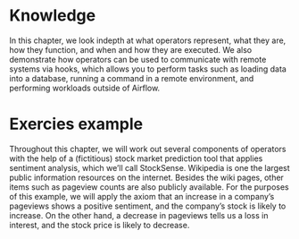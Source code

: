 # Knowledge

In this chapter, we look indepth at what operators represent, what they are, how they function, and when and how they are executed. We also demonstrate how operators can be used to communicate with remote systems via hooks, which allows you to perform tasks such as loading data into a database, running a command in a remote environment, and performing workloads outside of Airflow.

# Exercies example

Throughout this chapter, we will work out several components of operators with the help of a (fictitious) stock market prediction tool that applies sentiment analysis, which we’ll call StockSense. Wikipedia is one the largest public information resources on the internet. Besides the wiki pages, other items such as pageview counts are also publicly available. For the purposes of this example, we will apply the axiom that an increase in a company’s pageviews shows a positive sentiment, and the company’s stock is likely to increase. On the other hand, a decrease in pageviews tells us a loss in interest, and the stock price is likely to decrease.
